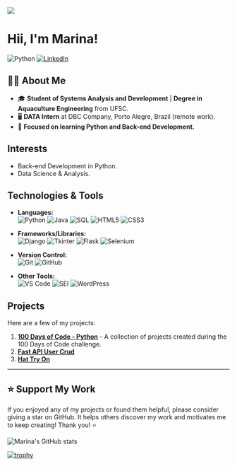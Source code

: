 ![](https://komarev.com/ghpvc/?username=your-github-marina6coneto&color=ff69b4)

# Hii, I'm Marina!

![Python](https://img.shields.io/badge/Python-3.12-blue)
[![LinkedIn](https://img.shields.io/badge/LinkedIn-Marina%20Cesconeto-blue?logo=linkedin)](https://www.linkedin.com/in/marina-cesconeto-dos-santos-a17563216/)

## 👩‍💻 About Me
- 🎓 **Student of Systems Analysis and Development** | **Degree in Aquaculture Engineering** from UFSC.
- 🖥️ **DATA Intern** at DBC Company, Porto Alegre, Brazil (remote work).
- 🐍 **Focused on learning Python and Back-end Development.**

## Interests
- Back-end Development in Python.
- Data Science & Analysis.

## Technologies & Tools

- **Languages:**  
  ![Python](https://img.shields.io/badge/-Python-3776AB?style=flat-square&logo=Python&logoColor=white) 
  ![Java](https://img.shields.io/badge/-Java-007396?style=flat-square&logo=java&logoColor=white)
  ![SQL](https://img.shields.io/badge/-SQL-4479A1?style=flat-square&logo=MySQL&logoColor=white)
  ![HTML5](https://img.shields.io/badge/-HTML5-E34F26?style=flat-square&logo=html5&logoColor=white)
  ![CSS3](https://img.shields.io/badge/-CSS3-1572B6?style=flat-square&logo=css3)

- **Frameworks/Libraries:**  
  ![Django](https://img.shields.io/badge/-Django-092E20?style=flat-square&logo=django)
  ![Tkinter](https://img.shields.io/badge/-Tkinter-FF6F00?style=flat-square)
  ![Flask](https://img.shields.io/badge/-Flask-000000?style=flat-square&logo=flask)
  ![Selenium](https://img.shields.io/badge/-Selenium-43B02A?style=flat-square&logo=selenium&logoColor=white)

- **Version Control:**  
  ![Git](https://img.shields.io/badge/-Git-F05032?style=flat-square&logo=git&logoColor=white)
  ![GitHub](https://img.shields.io/badge/-GitHub-181717?style=flat-square&logo=github)

- **Other Tools:**  
  ![VS Code](https://img.shields.io/badge/-VS%20Code-007ACC?style=flat-square&logo=visual-studio-code)
  ![SEI](https://img.shields.io/badge/-SEI-0085FF?style=flat-square&logoColor=white)
  ![WordPress](https://img.shields.io/badge/-WordPress-21759B?style=flat-square&logo=wordpress&logoColor=white)



## Projects
Here are a few of my projects:
1. **[100 Days of Code - Python](https://github.com/marina6coneto/100_days_of_code_python)** - A collection of projects created during the 100 Days of Code challenge.
2. **[Fast API User Crud](https://github.com/marina6coneto/fastapi-user-crud)**
3. **[Hat Try On](https://github.com/marina6coneto/hat_try_on)**

---

## ⭐ Support My Work
If you enjoyed any of my projects or found them helpful, please consider giving a star on GitHub. It helps others discover my work and motivates me to keep creating! Thank you! ⭐

![Marina's GitHub stats](https://github-readme-stats.vercel.app/api?username=marina6coneto&show_icons=true&theme=radical)

[![trophy](https://github-profile-trophy.vercel.app/?username=marina6coneto&theme=darkhub)](https://github.com/ryo-ma/github-profile-trophy)






